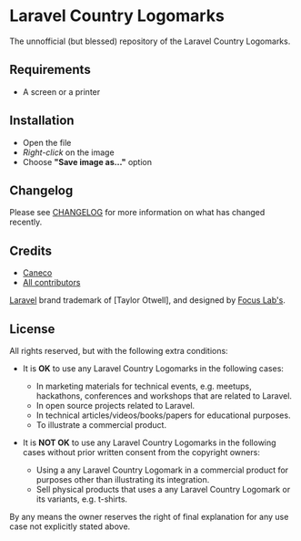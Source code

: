 <!-- TODO: add general banner (gif?) -->

# Laravel Country Logomarks

The unnofficial (but blessed) repository of the Laravel Country Logomarks.

## Requirements

- A screen or a printer

## Installation

- Open the file
- *Right-click* on the image
- Choose **"Save image as…"** option

## Changelog

Please see [CHANGELOG](CHANGELOG.md) for more information on what has changed recently.

## Credits

- [Caneco](https://github.com/caneco)
- [All contributors](https://github.com/caneco/laravel-country-logomarks/contributors)

[Laravel](https://laravel.com) brand trademark of [Taylor Otwell], and designed by [Focus Lab's](https://focuslabllc.com/case-studies/laravel).

## License

All rights reserved, but with the following extra conditions:

- It is **OK** to use any Laravel Country Logomarks in the following cases:
    - In marketing materials for technical events, e.g. meetups, hackathons, conferences and workshops that are related to Laravel.
    - In open source projects related to Laravel.
    - In technical articles/videos/books/papers for educational purposes.
    - To illustrate a commercial product.

- It is **NOT OK** to use any Laravel Country Logomarks in the following cases without prior written consent from the copyright owners:
    - Using a any Laravel Country Logomark in a commercial product for purposes other than illustrating its integration.
    - Sell physical products that uses a any Laravel Country Logomark or its variants, e.g. t-shirts.

By any means the owner reserves the right of final explanation for any use case not explicitly stated above.

